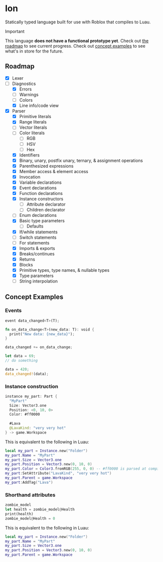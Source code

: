 # Ion

Statically typed language built for use with Roblox that compiles to Luau.

> [!IMPORTANT]
> This language **does not have a functional prototype yet**. Check out [the roadmap](#roadmap) to see current progress.
> Check out [concept examples](#concept-examples) to see what's in store for the future.

## Roadmap

- [x] Lexer
- [ ] Diagnostics
    - [x] Errors
    - [ ] Warnings
    - [ ] Colors
    - [x] Line info/code view
- [x] Parser
    - [x] Primitive literals
    - [x] Range literals
    - [ ] Vector literals
    - [ ] Color literals
        - [ ] RGB
        - [ ] HSV
        - [ ] Hex
    - [x] Identifiers
    - [x] Binary, unary, postfix unary, ternary, & assignment operations
    - [x] Parenthesized expressions
    - [x] Member access & element access
    - [x] Invocation
    - [x] Variable declarations
    - [x] Event declarations
    - [x] Function declarations
    - [x] Instance constructors
        - [ ] Attribute declarator
        - [ ] Children declarator
    - [ ] Enum declarations
    - [x] Basic type parameters
        - [ ] Defaults
    - [x] If/while statements
    - [ ] Switch statements
    - [ ] For statements
    - [x] Imports & exports
    - [x] Breaks/continues
    - [x] Returns
    - [x] Blocks
    - [x] Primitive types, type names, & nullable types
    - [x] Type parameters
    - [ ] String interpolation

## Concept Examples

### Events

```rs
event data_changed<T>(T);

fn on_data_change<T>(new_data: T): void {
  print("New data: {new_data}");
}

data_changed += on_data_change;

let data = 69;
// do something

data = 420;
data_changed!(data);
```

### Instance construction

```swift
instance my_part: Part {
  "MyPart"
  Size: Vector3.one
  Position: <0, 10, 0>
  Color: #ff0000
  
  #Lava
  @LavaKind: "very very hot"
} -> game.Workspace
```

This is equivalent to the following in Luau:

```lua
local my_part = Instance.new("Folder")
my_part.Name = "MyPart"
my_part.Size = Vector3.one
my_part.Position = Vector3.new(0, 10, 0)
my_part.Color = Color3.fromRGB(255, 0, 0) -- #ff0000 is parsed at compile-time to avoid .fromHex()
my_part:SetAttribute("LavaKind", "very very hot")
my_part.Parent = game.Workspace
my_part:AddTag("Lava")
```

### Shorthand attributes

```rs
zombie_model
let health = zombie_model@Health
print(health)
zombie_model@Health = 0
```

This is equivalent to the following in Luau:

```lua
local my_part = Instance.new("Folder")
my_part.Name = "MyPart"
my_part.Size = Vector3.one
my_part.Position = Vector3.new(0, 10, 0)
my_part.Parent = game.Workspace
```